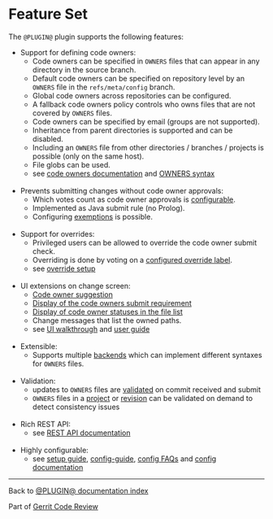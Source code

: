 # Feature Set

The `@PLUGIN@` plugin supports the following features:

* Support for defining code owners:
    * Code owners can be specified in `OWNERS` files that can appear in any
      directory in the source branch.
    * Default code owners can be specified on repository level by an `OWNERS`
      file in the `refs/meta/config` branch.
    * Global code owners across repositories can be configured.
    * A fallback code owners policy controls who owns files that are not covered
      by `OWNERS` files.
    * Code owners can be specified by email (groups are not supported).
    * Inheritance from parent directories is supported and can be disabled.
    * Including an `OWNERS` file from other directories / branches / projects is
      possible (only on the same host).
    * File globs can be used.
    * see [code owners documentation](config-guide.md#codeOwners) and
      [OWNERS syntax](backend-find-owners.md#syntax)
<br><br>
* Prevents submitting changes without code owner approvals:
    * Which votes count as code owner approvals is
      [configurable](setup-guide.md#configureCodeOwnerApproval).
    * Implemented as Java submit rule (no Prolog).
    * Configuring [exemptions](user-guide.md#codeOwnerExemptions) is possible.
<br><br>
* Support for overrides:
    * Privileged users can be allowed to override the code owner submit check.
    * Overriding is done by voting on a [configured override
      label](setup-guide.md#configureCodeOwnerOverrides).
    * see [override setup](config-faqs.md#setupOverrides)
<br><br>
* UI extensions on change screen:
    * [Code owner suggestion](how-to-use.md#howDoesItWork)
    * [Display of the code owners submit requirement](how-to-use.md#codeOwnersSubmitRequirement)
    * [Display of code owner statuses in the file list](how-to-use.md#perFilCodeOwnerStatuses)
    * Change messages that list the owned paths.
    * see [UI walkthrough](how-to-use.md) and [user guide](user-guide.md)
<br><br>
* Extensible:
    * Supports multiple [backends](backends.md) which can implement different
      syntaxes for `OWNERS` files.
<br><br>
* Validation:
    * updates to `OWNERS` files are [validated](validation.md) on commit
      received and submit
    * `OWNERS` files in a [project](rest-api.md#check-code-owner-config-files)
      or [revision](rest-api.md#check-code-owner-config-files-in-revision) can
      be validated on demand to detect consistency issues
<br><br>
* Rich REST API:
    * see [REST API documentation](rest-api.md)
<br><br>
* Highly configurable:
    * see [setup guide](setup-guide.md), [config-guide](config-guide.md),
      [config FAQs](config-faqs.md) and [config documentation](config.md)

---

Back to [@PLUGIN@ documentation index](index.html)

Part of [Gerrit Code Review](../../../Documentation/index.html)
